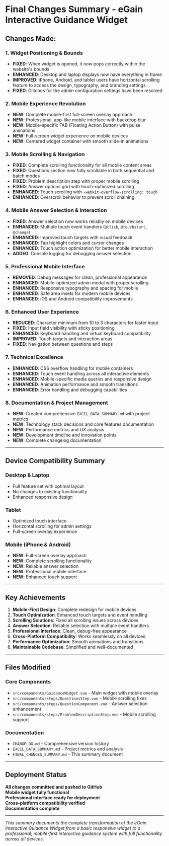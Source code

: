 # Final Changes Summary - eGain Interactive Guidance Widget

## Changes Made:

### **1. Widget Positioning & Bounds**
- **FIXED**: When widget is opened, it now pops correctly within the website's bounds
- **ENHANCED**: Desktop and laptop displays now have everything in frame
- **IMPROVED**: iPhone, Android, and tablet users have horizontal scrolling feature to access the design, typography, and branding settings
- **FIXED**: Glitches for the admin configuration settings have been resolved

### **2. Mobile Experience Revolution**
- **NEW**: Complete mobile-first full-screen overlay approach
- **NEW**: Professional, app-like mobile interface with backdrop blur
- **NEW**: Mobile-specific FAB (Floating Action Button) with pulse animations
- **NEW**: Full-screen widget experience on mobile devices
- **NEW**: Centered widget container with smooth slide-in animations

### **3. Mobile Scrolling & Navigation**
- **FIXED**: Complete scrolling functionality for all mobile content areas
- **FIXED**: Questions section now fully scrollable in both sequential and batch modes
- **FIXED**: Problem description step with proper mobile scrolling
- **FIXED**: Answer options grid with touch-optimized scrolling
- **ENHANCED**: Touch scrolling with `-webkit-overflow-scrolling: touch`
- **ENHANCED**: Overscroll behavior to prevent scroll chaining

### **4. Mobile Answer Selection & Interaction**
- **FIXED**: Answer selection now works reliably on mobile devices
- **ENHANCED**: Multiple touch event handlers (`@click`, `@touchstart`, `@change`)
- **ENHANCED**: Improved touch targets with visual feedback
- **ENHANCED**: Tap highlight colors and cursor changes
- **ENHANCED**: Touch action optimization for better mobile interaction
- **ADDED**: Console logging for debugging answer selection

### **5. Professional Mobile Interface**
- **REMOVED**: Debug messages for clean, professional appearance
- **ENHANCED**: Mobile-optimized admin modal with proper scrolling
- **ENHANCED**: Responsive typography and spacing for mobile
- **ENHANCED**: Safe area insets for modern mobile devices
- **ENHANCED**: iOS and Android compatibility improvements

### **6. Enhanced User Experience**
- **REDUCED**: Character minimum from 10 to 3 characters for faster input
- **FIXED**: Input field visibility with sticky positioning
- **ENHANCED**: Keyboard handling and virtual keyboard compatibility
- **IMPROVED**: Touch targets and interaction areas
- **FIXED**: Navigation between questions and steps

### **7. Technical Excellence**
- **ENHANCED**: CSS overflow handling for mobile containers
- **ENHANCED**: Touch event handling across all interactive elements
- **ENHANCED**: Mobile-specific media queries and responsive design
- **ENHANCED**: Animation performance and smooth transitions
- **ENHANCED**: Error handling and debugging capabilities

### **8. Documentation & Project Management**
- **NEW**: Created comprehensive `EXCEL_DATA_SUMMARY.md` with project metrics
- **NEW**: Technology stack decisions and core features documentation
- **NEW**: Performance metrics and UX analysis
- **NEW**: Development timeline and innovation points
- **NEW**: Complete changelog documentation

---

## Device Compatibility Summary

### **Desktop & Laptop**
- Full feature set with optimal layout
- No changes to existing functionality
- Enhanced responsive design

### **Tablet**
- Optimized touch interface
- Horizontal scrolling for admin settings
- Full-screen overlay experience

### **Mobile (iPhone & Android)**
- **NEW**: Full-screen overlay approach
- **NEW**: Complete scrolling functionality
- **NEW**: Reliable answer selection
- **NEW**: Professional mobile interface
- **NEW**: Enhanced touch support

---

## Key Achievements

1. **Mobile-First Design**: Complete redesign for mobile devices
2. **Touch Optimization**: Enhanced touch targets and event handling
3. **Scrolling Solutions**: Fixed all scrolling issues across devices
4. **Answer Selection**: Reliable selection with multiple event handlers
5. **Professional Interface**: Clean, debug-free appearance
6. **Cross-Platform Compatibility**: Works seamlessly on all devices
7. **Performance Optimization**: Smooth animations and transitions
8. **Maintainable Codebase**: Simplified and well-documented

---

## Files Modified

### **Core Components**
- `src/components/GuidanceWidget.vue` - Main widget with mobile overlay
- `src/components/steps/QuestionsStep.vue` - Mobile scrolling fixes
- `src/components/steps/QuestionComponent.vue` - Answer selection enhancement
- `src/components/steps/ProblemDescriptionStep.vue` - Mobile scrolling support

### **Documentation**
- `CHANGELOG.md` - Comprehensive version history
- `EXCEL_DATA_SUMMARY.md` - Project metrics and analysis
- `FINAL_CHANGES_SUMMARY.md` - This summary document

---

## Deployment Status

**All changes committed and pushed to GitHub**  
**Mobile widget fully functional**  
**Professional interface ready for deployment**  
**Cross-platform compatibility verified**  
**Documentation complete**

---

*This summary documents the complete transformation of the eGain Interactive Guidance Widget from a basic responsive widget to a professional, mobile-first interactive guidance system with full functionality across all devices.*
